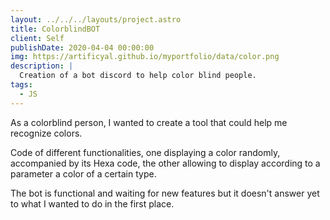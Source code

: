 ```yaml
---
layout: ../../../layouts/project.astro
title: ColorblindBOT
client: Self
publishDate: 2020-04-04 00:00:00
img: https://artificyal.github.io/myportfolio/data/color.png
description: |
  Creation of a bot discord to help color blind people.
tags:
  - JS
---
```


As a colorblind person, I wanted to create a tool that could help me recognize colors.

Code of different functionalities, one displaying a color randomly, accompanied by its Hexa code, the other allowing to display according to a parameter a color of a certain type.

The bot is functional and waiting for new features but it doesn't answer yet to what I wanted to do in the first place.